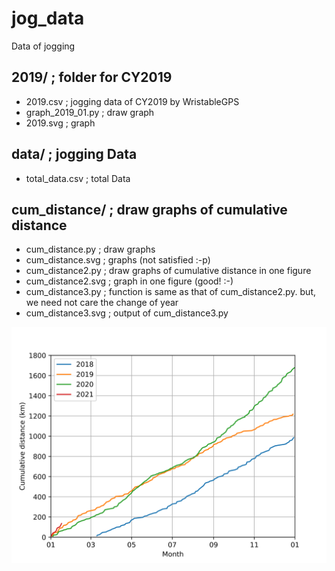 # jog_data
Data of jogging

## 2019/ ; folder for CY2019
- 2019.csv ; jogging data of CY2019 by WristableGPS
- graph_2019_01.py ; draw graph
- 2019.svg ; graph

## data/ ; jogging Data
- total_data.csv ; total Data

## cum_distance/ ; draw graphs of cumulative distance
- cum_distance.py ; draw graphs
- cum_distance.svg ; graphs (not satisfied :-p)
- cum_distance2.py ; draw graphs of cumulative distance in one figure
- cum_distance2.svg ; graph in one figure (good! :-)
- cum_distance3.py ; function is same as that of cum_distance2.py. but, we need not care the change of year
- cum_distance3.svg ; output of cum_distance3.py

![cum_distance3.svg](./cum_distance/cum_distance3.svg)
